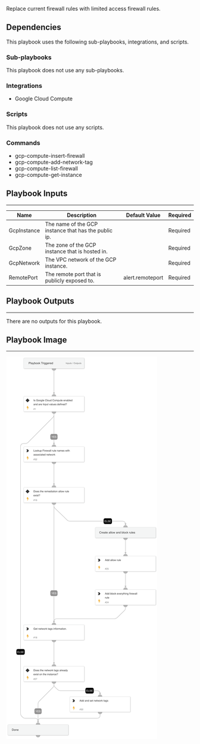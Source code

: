 Replace current firewall rules with limited access firewall rules.

## Dependencies
This playbook uses the following sub-playbooks, integrations, and scripts.

### Sub-playbooks
This playbook does not use any sub-playbooks.

### Integrations
* Google Cloud Compute

### Scripts
This playbook does not use any scripts.

### Commands
* gcp-compute-insert-firewall
* gcp-compute-add-network-tag
* gcp-compute-list-firewall
* gcp-compute-get-instance

## Playbook Inputs
---

| **Name** | **Description** | **Default Value** | **Required** |
| --- | --- | --- | --- |
| GcpInstance | The name of the GCP instance that has the public ip. |  | Required |
| GcpZone | The zone of the GCP instance that is hosted in. |  | Required |
| GcpNetwork | The VPC network of the GCP instance. |  | Required |
| RemotePort | The remote port that is publicly exposed to. | alert.remoteport | Required |

## Playbook Outputs
---
There are no outputs for this playbook.

## Playbook Image
---
![GCP - Firewall Remediation](../doc_files/GCP_-_Firewall_Remediation.png)